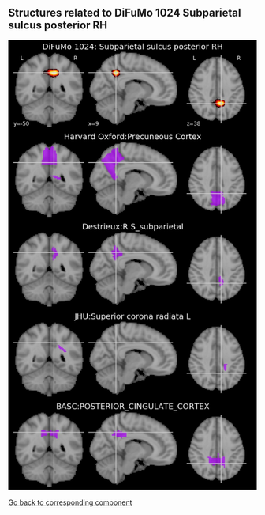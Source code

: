 


## Structures related to DiFuMo 1024 Subparietal sulcus posterior RH

![918](918.jpg "Structures related to DiFuMo 1024 Subparietal sulcus posterior RH")

[Go back to corresponding component](https://parietal-inria.github.io/DiFuMo/1024/html/918.html)